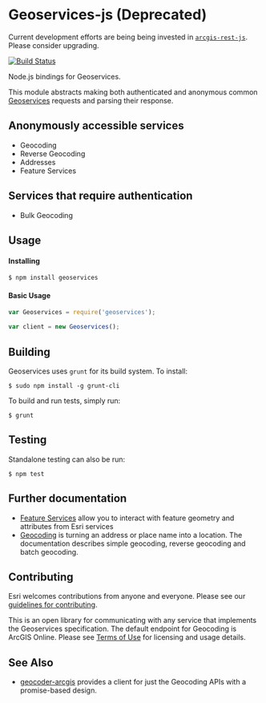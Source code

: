 # Geoservices-js (Deprecated)

Current development efforts are being being invested in [`arcgis-rest-js`](https://github.com/Esri/arcgis-rest-js). Please consider upgrading.

[![Build Status](https://travis-ci.org/Esri/geoservices-js.svg?branch=master)](https://travis-ci.org/Esri/geoservices-js)

Node.js bindings for Geoservices.

This module abstracts making both authenticated and anonymous common [Geoservices](http://geoservices.github.io/) requests and parsing their response.

## Anonymously accessible services

* Geocoding
* Reverse Geocoding
* Addresses
* Feature Services

## Services that require authentication

* Bulk Geocoding

## Usage

#### Installing

```
$ npm install geoservices
```

#### Basic Usage

```js
var Geoservices = require('geoservices');

var client = new Geoservices();
```

## Building

Geoservices uses `grunt` for its build system.  To install:

```
$ sudo npm install -g grunt-cli
```

To build and run tests, simply run:

```
$ grunt
```

## Testing

Standalone testing can also be run:

```
$ npm test
```

## Further documentation

* [Feature Services](docs/FeatureServices.md) allow you to interact with feature geometry and attributes from Esri services
* [Geocoding](docs/Geocoding.md) is turning an address or place name into a location. The documentation describes simple geocoding, reverse geocoding and batch geocoding.

## Contributing

Esri welcomes contributions from anyone and everyone. Please see our [guidelines for contributing](https://github.com/esri/contributing).

This is an open library for communicating with any service that implements the Geoservices specification.  The default endpoint for Geocoding is ArcGIS Online.  Please see [Terms of Use](http://resources.arcgis.com/en/help/arcgis-rest-api/#/ArcGIS_Online_services_licensing/02r3000001mv000000/) for licensing and usage details.

## See Also

 * [geocoder-arcgis](https://github.com/StephanGeorg/geocoder-arcgis) provides a client for just the Geocoding APIs with a promise-based design.
